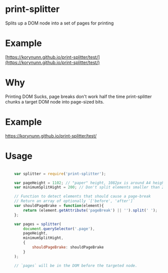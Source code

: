 # print-splitter

Splits up a DOM node into a set of pages for printing

# Example

[https://korynunn.github.io/print-splitter/test/](https://korynunn.github.io/print-splitter/test/)

# Why

Printing DOM Sucks, page breaks don't work half the time
print-splitter chunks a target DOM node into page-sized bits.

# Example

https://korynunn.github.io/print-splitter/test/

# Usage

```javascript

    var splitter = require('print-splitter');

    var pageHeight = 1102; // "paper" height, 1082px is around A4 height.
    var minimumSplitHight = 200; // Don't split elements smaller than 200px, push them to the next page.

    // Function to detect elements that should cause a page-break
    // Return an array of optionally `['before', 'after']`
    var shouldPageBrake = function(element){
        return (element.getAttribute('pageBreak') || '').split(' ');
    };

    var pages = splitter(
        document.querySelector('.page'),
        pageHeight,
        minimumSplitHight,
        {
            shouldPageBrake: shouldPageBrake
        }
    );

    // `pages` will be in the DOM before the targeted node.

```
